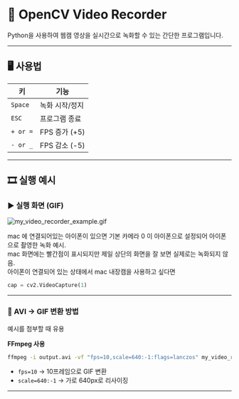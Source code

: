 # 🎥 OpenCV Video Recorder  

Python을 사용하여 웹캠 영상을 실시간으로 녹화할 수 있는 간단한 프로그램입니다.  

---

## 🖥️ 사용법  

| 키        | 기능 |
|----------|------|
| `Space`  | 녹화 시작/정지 |
| `ESC`    | 프로그램 종료 |
| `+ or =` | FPS 증가 (+5) |
| `- or _` | FPS 감소 (-5) |

---

## 🎞️ 실행 예시  

### ▶ 실행 화면 (GIF)  
![my_video_recorder_example.gif](my_video_recorder_example.gif)  

mac 에 연결되어있는 아이폰이 있으면 기본 카메라 0 이 아이폰으로 설정되어 아이폰으로 촬영한 녹화 예시.  
mac 화면에는 빨간점이 표시되지만 제일 상단의 화면을 잘 보면 실제로는 녹화되지 않음.  
아이폰이 연결되어 있는 상태에서 mac 내장캠을 사용하고 싶다면
```python
cap = cv2.VideoCapture(1)
```

---

### 🔄 AVI → GIF 변환 방법
예시를 첨부할 때 유용  

**FFmpeg 사용**  
```bash
ffmpeg -i output.avi -vf "fps=10,scale=640:-1:flags=lanczos" my_video_recorder_example.gif
```
- `fps=10` → 10프레임으로 GIF 변환  
- `scale=640:-1` → 가로 640px로 리사이징  

---
